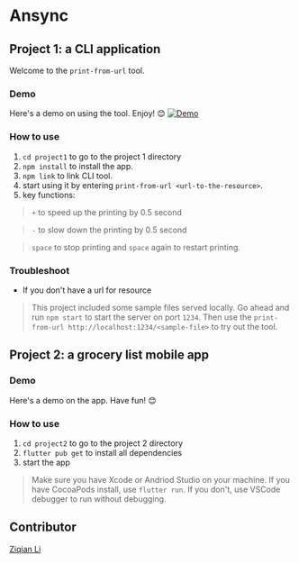 # Ansync

## Project 1: a CLI application
Welcome to the `print-from-url` tool.

### Demo
Here's a demo on using the tool. Enjoy! 😊 
[![Demo](https://asciinema.org/a/QY75JJmqiSAWe5kCGGXzQntXj.svg)](https://asciinema.org/a/QY75JJmqiSAWe5kCGGXzQntXj)

### How to use
1. `cd project1` to go to the project 1 directory
2. `npm install` to install the app.
3. `npm link` to link CLI tool.
4. start using it by entering `print-from-url <url-to-the-resource>`.
5. key functions:
> `+` to speed up the printing by 0.5 second

> `-` to slow down the printing by 0.5 second

> `space` to stop printing and `space` again to restart printing.

### Troubleshoot
- If you don't have a url for resource
> This project included some sample files served locally. Go ahead and run `npm start` to start the server on port `1234`. Then use the `print-from-url http://localhost:1234/<sample-file>` to try out the tool.

## Project 2: a grocery list mobile app

### Demo
Here's a demo on the app. Have fun! 😊

### How to use
1. `cd project2` to go to the project 2 directory
2. `flutter pub get` to install all dependencies
3. start the app
  > Make sure you have Xcode or Andriod Studio on your machine.
  > If you have CocoaPods install, use `flutter run`.
  > If you don't, use VSCode debugger to run without debugging.

## Contributor
[Ziqian Li](https://github.com/zxl3269117)
